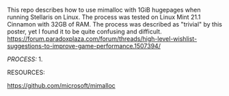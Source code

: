 This repo describes how to use mimalloc with 1GiB hugepages when running Stellaris on Linux. The process was tested on Linux Mint 21.1 Cinnamon with 32GB of RAM. The process was described as "trivial" by this poster, yet I found it to be quite confusing and difficult. https://forum.paradoxplaza.com/forum/threads/high-level-wishlist-suggestions-to-improve-game-performance.1507394/

*PROCESS:*
1. 

RESOURCES:

https://github.com/microsoft/mimalloc
